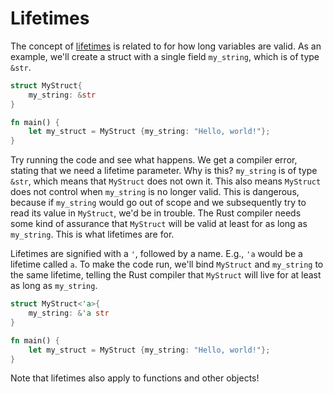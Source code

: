 # Lifetimes
The concept of [lifetimes](https://doc.rust-lang.org/rust-by-example/scope/lifetime.html) is related to for how long variables are valid. As an example, we'll create a struct with a single field `my_string`, which is of type `&str`.

```rust
struct MyStruct{
    my_string: &str
}

fn main() {
    let my_struct = MyStruct {my_string: "Hello, world!"};
}
```

Try running the code and see what happens. We get a compiler error, stating that we need a lifetime parameter. Why is this? `my_string` is of type `&str`, which means that `MyStruct` does not own it. This also means `MyStruct` does not control when `my_string` is no longer valid. This is dangerous, because if `my_string` would go out of scope and we subsequently try to read its value in `MyStruct`, we'd be in trouble. The Rust compiler needs some kind of assurance that `MyStruct` will be valid at least for as long as `my_string`. This is what lifetimes are for.

Lifetimes are signified with a `'`, followed by a name. E.g., `'a` would be a lifetime called `a`. To make the code run, we'll bind `MyStruct` and `my_string` to the same lifetime, telling the Rust compiler that `MyStruct` will live for at least as long as `my_string`.

```rust
struct MyStruct<'a>{
    my_string: &'a str
}

fn main() {
    let my_struct = MyStruct {my_string: "Hello, world!"};
}
```

Note that lifetimes also apply to functions and other objects!
